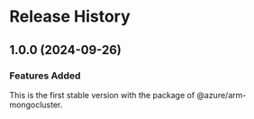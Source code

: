 # Release History
    
## 1.0.0 (2024-09-26)

### Features Added

This is the first stable version with the package of @azure/arm-mongocluster.
